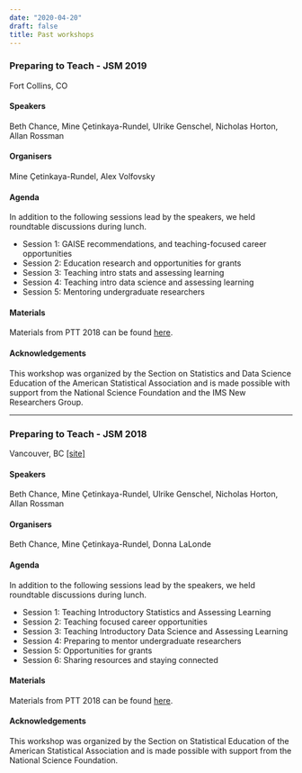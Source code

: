 ```yaml
---
date: "2020-04-20"
draft: false
title: Past workshops
---
```


### Preparing to Teach - JSM 2019

Fort Collins, CO

#### Speakers

Beth Chance, Mine Çetinkaya-Rundel, Ulrike Genschel, Nicholas Horton, Allan Rossman

#### Organisers

Mine Çetinkaya-Rundel, Alex Volfovsky

#### Agenda

In addition to the following sessions lead by the speakers, we held roundtable discussions during lunch.

- Session 1: GAISE recommendations, and teaching-focused career opportunities
- Session 2: Education research and opportunities for grants
- Session 3: Teaching intro stats and assessing learning
- Session 4: Teaching intro data science and assessing learning
- Session 5: Mentoring undergraduate researchers

#### Materials

Materials from PTT 2018 can be found [here](https://github.com/mine-cetinkaya-rundel/preparing-to-teach/releases/tag/ptt-2019).

#### Acknowledgements

This workshop was organized by the Section on Statistics and Data Science Education of the American Statistical Association and is made possible with support from the National Science Foundation and the IMS New Researchers Group.

----

### Preparing to Teach - JSM 2018

Vancouver, BC [[site]](https://sites.google.com/view/preparetoteach)

#### Speakers

Beth Chance, Mine Çetinkaya-Rundel, Ulrike Genschel, Nicholas Horton, Allan Rossman

#### Organisers

Beth Chance, Mine Çetinkaya-Rundel, Donna LaLonde

#### Agenda

In addition to the following sessions lead by the speakers, we held roundtable discussions during lunch.

- Session 1: Teaching Introductory Statistics and Assessing Learning
- Session 2: Teaching focused career opportunities
- Session 3: Teaching Introductory Data Science and Assessing Learning
- Session 4: Preparing to mentor undergraduate researchers  
- Session 5: Opportunities for grants 
- Session 6: Sharing resources and staying connected

#### Materials

Materials from PTT 2018 can be found [here](https://github.com/mine-cetinkaya-rundel/preparing-to-teach/releases/tag/ptt-2018).

#### Acknowledgements

This workshop was organized by the Section on Statistical Education of the American Statistical Association and is made possible with support from the National Science Foundation.
